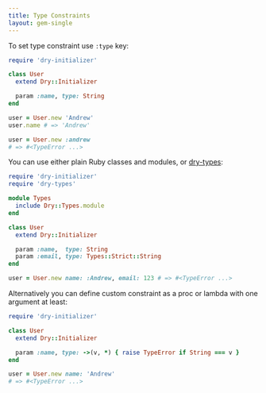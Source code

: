 ```yaml
---
title: Type Constraints
layout: gem-single
---
```



To set type constraint use `:type` key:

```ruby
require 'dry-initializer'

class User
  extend Dry::Initializer

  param :name, type: String
end

user = User.new 'Andrew'
user.name # => 'Andrew'

user = User.new :andrew
# => #<TypeError ...>
```

You can use either plain Ruby classes and modules, or [dry-types][dry-types]:

```ruby
require 'dry-initializer'
require 'dry-types'

module Types
  include Dry::Types.module
end

class User
  extend Dry::Initializer

  param :name,  type: String
  param :email, type: Types::Strict::String
end

user = User.new name: :Andrew, email: 123 # => #<TypeError ...>
```

Alternatively you can define custom constraint as a proc or lambda with one argument at least:

```ruby
require 'dry-initializer'

class User
  extend Dry::Initializer

  param :name, type: ->(v, *) { raise TypeError if String === v }
end

user = User.new name: 'Andrew'
# => #<TypeError ...>
```

[dry-types]: https://github.com/dryrb/dry-types
